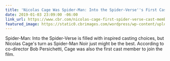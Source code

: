 ```yaml
---
title: 'Nicolas Cage Was Spider-Man: Into the Spider-Verse''s First Cast Member'
date: 2019-01-03 23:09:00 -06:00
link_url: https://www.cbr.com/nicolas-cage-first-spider-verse-cast-member/
featured_image: https://static0.cbrimages.com/wordpress/wp-content/uploads/2018/12/Spider-Man-Into-The-Spider-Verse-Spider-Man-Noir.jpg
---
```


Spider-Man: Into the Spider-Verse is filled with inspired casting choices, but Nicolas Cage's turn as Spider-Man Noir just might be the best. According to co-director Bob Persichetti, Cage was also the first cast member to join the film.